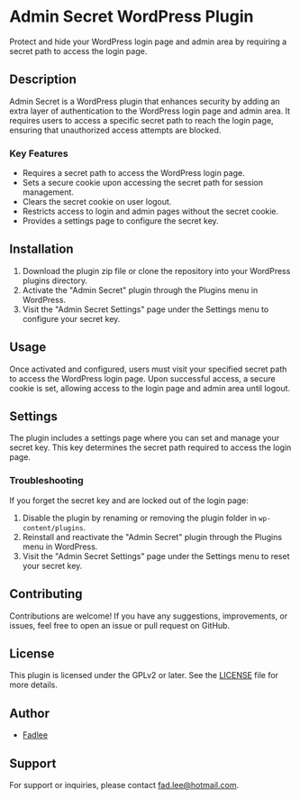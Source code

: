 # Admin Secret WordPress Plugin

Protect and hide your WordPress login page and admin area by requiring a secret path to access the login page.

## Description

Admin Secret is a WordPress plugin that enhances security by adding an extra layer of authentication to the WordPress login page and admin area. It requires users to access a specific secret path to reach the login page, ensuring that unauthorized access attempts are blocked.

### Key Features

- Requires a secret path to access the WordPress login page.
- Sets a secure cookie upon accessing the secret path for session management.
- Clears the secret cookie on user logout.
- Restricts access to login and admin pages without the secret cookie.
- Provides a settings page to configure the secret key.

## Installation

1. Download the plugin zip file or clone the repository into your WordPress plugins directory.
2. Activate the "Admin Secret" plugin through the Plugins menu in WordPress.
3. Visit the "Admin Secret Settings" page under the Settings menu to configure your secret key.

## Usage

Once activated and configured, users must visit your specified secret path to access the WordPress login page. Upon successful access, a secure cookie is set, allowing access to the login page and admin area until logout.

## Settings

The plugin includes a settings page where you can set and manage your secret key. This key determines the secret path required to access the login page.

### Troubleshooting

If you forget the secret key and are locked out of the login page:
1. Disable the plugin by renaming or removing the plugin folder in `wp-content/plugins`.
2. Reinstall and reactivate the "Admin Secret" plugin through the Plugins menu in WordPress.
3. Visit the "Admin Secret Settings" page under the Settings menu to reset your secret key.

## Contributing

Contributions are welcome! If you have any suggestions, improvements, or issues, feel free to open an issue or pull request on GitHub.

## License

This plugin is licensed under the GPLv2 or later. See the [LICENSE](./LICENSE) file for more details.

## Author

- [Fadlee](https://fadlee.my.id)

## Support

For support or inquiries, please contact [fad.lee@hotmail.com](mailto:fad.lee@hotmail.com).
